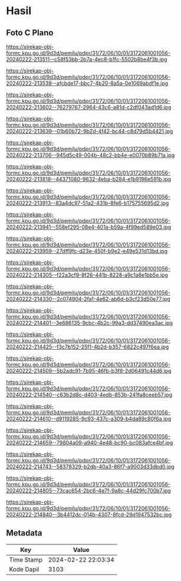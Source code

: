 # Hasil

## Foto C Plano

https://sirekap-obj-formc.kpu.go.id/9d3d/pemilu/pdpr/31/72/06/10/01/3172061001056-20240222-213511--c58f53bb-2b7a-4ec8-b1fc-5502b8be4f3b.jpg

https://sirekap-obj-formc.kpu.go.id/9d3d/pemilu/pdpr/31/72/06/10/01/3172061001056-20240222-213538--afcbde17-bbc7-4b20-8a5a-0e1069abdf1e.jpg

https://sirekap-obj-formc.kpu.go.id/9d3d/pemilu/pdpr/31/72/06/10/01/3172061001056-20240222-213602--76279767-2964-43c6-a81d-c2df043ad1d6.jpg

https://sirekap-obj-formc.kpu.go.id/9d3d/pemilu/pdpr/31/72/06/10/01/3172061001056-20240222-213639--01b60b72-9b2d-4f42-bc44-c8d79d5b4421.jpg

https://sirekap-obj-formc.kpu.go.id/9d3d/pemilu/pdpr/31/72/06/10/01/3172061001056-20240222-213706--945d5c49-004b-48c2-bb4e-e0070b89b71a.jpg

https://sirekap-obj-formc.kpu.go.id/9d3d/pemilu/pdpr/31/72/06/10/01/3172061001056-20240222-213818--44371080-9632-4eba-b284-e1b9196e591b.jpg

https://sirekap-obj-formc.kpu.go.id/9d3d/pemilu/pdpr/31/72/06/10/01/3172061001056-20240222-213913--83a4dc97-51a2-431b-8fe6-b175755695d2.jpg

https://sirekap-obj-formc.kpu.go.id/9d3d/pemilu/pdpr/31/72/06/10/01/3172061001056-20240222-213941--558ef295-08e4-401a-b59a-4f99ed589e03.jpg

https://sirekap-obj-formc.kpu.go.id/9d3d/pemilu/pdpr/31/72/06/10/01/3172061001056-20240222-213959--27dff9fc-d23e-450f-b9e2-e49e531d13bd.jpg

https://sirekap-obj-formc.kpu.go.id/9d3d/pemilu/pdpr/31/72/06/10/01/3172061001056-20240222-214305--f22a3cf9-8f26-441b-8228-a9c1a6e1bb5e.jpg

https://sirekap-obj-formc.kpu.go.id/9d3d/pemilu/pdpr/31/72/06/10/01/3172061001056-20240222-214330--2c074904-2fa1-4e62-ab6d-b3cf23d50e77.jpg

https://sirekap-obj-formc.kpu.go.id/9d3d/pemilu/pdpr/31/72/06/10/01/3172061001056-20240222-214401--3e686135-9cbc-4b2c-99a3-dd37490ea3ac.jpg

https://sirekap-obj-formc.kpu.go.id/9d3d/pemilu/pdpr/31/72/06/10/01/3172061001056-20240222-214425--f3c7b152-25f1-4b2d-b357-6822c497f6ea.jpg

https://sirekap-obj-formc.kpu.go.id/9d3d/pemilu/pdpr/31/72/06/10/01/3172061001056-20240222-214509--5b2adc91-7b95-46fb-b3f8-2d06491c44d6.jpg

https://sirekap-obj-formc.kpu.go.id/9d3d/pemilu/pdpr/31/72/06/10/01/3172061001056-20240222-214540--c63b2d8c-d403-4edb-853b-241fa8ceeb57.jpg

https://sirekap-obj-formc.kpu.go.id/9d3d/pemilu/pdpr/31/72/06/10/01/3172061001056-20240222-214610--d9119285-9c93-437c-a309-b4da89c80f6a.jpg

https://sirekap-obj-formc.kpu.go.id/9d3d/pemilu/pdpr/31/72/06/10/01/3172061001056-20240222-214659--79804a09-a940-4e48-bc90-bc083afce4bf.jpg

https://sirekap-obj-formc.kpu.go.id/9d3d/pemilu/pdpr/31/72/06/10/01/3172061001056-20240222-214743--58378329-b2db-40a3-86f7-a9003d33dbd0.jpg

https://sirekap-obj-formc.kpu.go.id/9d3d/pemilu/pdpr/31/72/06/10/01/3172061001056-20240222-214805--73cac654-2bc6-4e7f-9a8c-44d29fc700b7.jpg

https://sirekap-obj-formc.kpu.go.id/9d3d/pemilu/pdpr/31/72/06/10/01/3172061001056-20240222-214840--3b4412dc-014b-4307-8fcd-29d1947532bc.jpg


## Metadata

| Key        | Value               |
| ---------- | ------------------- |
| Time Stamp | 2024-02-22 22:03:34 |
| Kode Dapil | 3103                |



